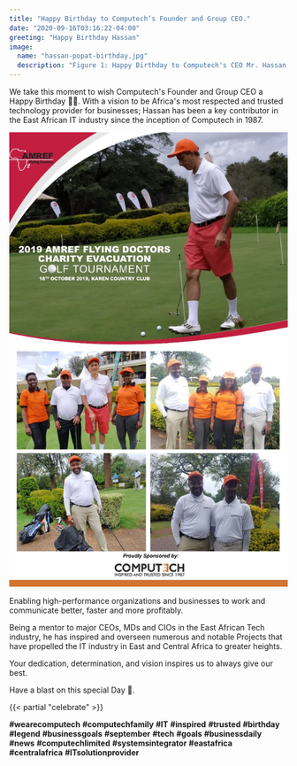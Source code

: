 ```yaml
---
title: "Happy Birthday to Computech’s Founder and Group CEO."
date: "2020-09-16T03:16:22-04:00"
greeting: "Happy Birthday Hassan"
image:
  name: "hassan-popat-birthday.jpg"
  description: "Figure 1: Happy Birthday to Computech's CEO Mr. Hassan Popat"
---
```


We take this moment to wish Computech's Founder and Group CEO a Happy Birthday 🎉🎂.  With a vision to be Africa's most respected and trusted technology provider for businesses; Hassan has been a key contributor in the East African IT industry since the inception of Computech in 1987.

![Figure 2: Hassan Popat Computech CEO in AMREF's Flying Doctors Charity Evacuation](/images/hassan-popat-ceo-golf.jpg)

Enabling high-performance organizations and businesses to work and communicate better, faster and more profitably.

Being a mentor to major CEOs, MDs and CIOs in the East African Tech industry, he has inspired and overseen numerous and notable Projects that have propelled the IT industry in East and Central Africa to greater heights.

Your dedication, determination, and vision inspires us to always give our best.

Have a blast on this special Day 🥂.

{{< partial "celebrate" >}}

__#wearecomputech__ __#computechfamily__ __#IT__ __#inspired__ __#trusted__ __#birthday__ __#legend__ __#businessgoals__ __#september__ __#tech__ __#goals__ __#businessdaily__ __#news__ __#computechlimited__ __#systemsintegrator__ __#eastafrica__ __#centralafrica__ __#ITsolutionprovider__